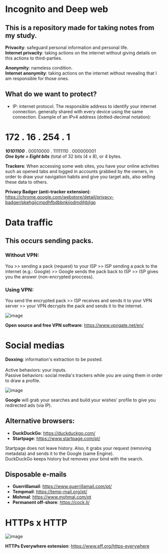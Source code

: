 # Incognito and Deep web
## This is a repository made for taking notes from my study.

**Privacity**: safeguard personal information and personal life.<br>
**Internet privacity**: taking actions on the internet without giving details on this actions to third-parties.

**Anonymity**: nameless condition.<br>
**Internet anonymity**: taking actions on the internet without revealing that I am responsible for those ones.

## What do we want to protect?

- IP: internet protocol. The responsible address to identify your internet connection. generally shared with every device using the same connection. Example of an IPv4 address (dotted-decimal notation):<br>
# 172   .   16   .   254   .   1
***10101100*** . 00010000 . 11111110 . 000000001 <br>
***One byte = Eight bits*** (total of 32 bits (4 x 8), or 4 bytes.

**Trackers**: When accessing some web sites, you have your online activities such as opened tabs and logged in accounts grabbed by the owners, in order to draw your navigation habits and give you target ads, also selling these data to others.

**Privacy Badger (anti-tracker extension)**: https://chrome.google.com/webstore/detail/privacy-badger/pkehgijcmpdhfbdbbnkijodmdjhbjlgp

# Data traffic
## This occurs sending packs.

### Without VPN: <br>
You >> sending a pack (request) to your ISP >> ISP sending a pack to the internet (e.g.: Google) >> Google sends the pack back to ISP >> ISP gives you the answer (non-encrypted proccess).

### Using VPN: <br>
You send the encrypted pack >> ISP receives and sends it to your VPN server >> your VPN decrypts the pack and sends it to the internet.

![image](https://user-images.githubusercontent.com/122245816/211238980-fa2fe9c6-6e2d-4a86-ab57-dbdbf6a21dce.png)

**Open source and free VPN software**: https://www.vpngate.net/en/

# Social medias
**Doxxing**: information's extraction to be posted. <br><br>
Active behaviors: your inputs.
<br> Passive behaviors: social media's trackers while you are using them in order to draw a profile.


![image](https://user-images.githubusercontent.com/122245816/211650783-801c4beb-f37f-4783-9923-0d045578a035.png)

**Google** will grab your searches and build your wishes' profile to give you redirected ads (via IP).

## Alternative browsers:<br>
- **DuckDuckGo**: https://duckduckgo.com/
- **Startpage**: https://www.startpage.com/pt/

Startpage does not leave history. Also, it grabs your request (removing metadata) and sends it to the Google (same Engine).<br>
DuckDuckGo keeps history but removes your bind with the search.

## Disposable e-mails
- **Guerrillamail**: https://www.guerrillamail.com/pt/
- **Tempmail**: https://temp-mail.org/pt/
- **Mohmal**: https://www.mohmal.com/pt
- **Permanent off-shore**: https://cock.li/

# HTTPs x HTTP

![image](https://user-images.githubusercontent.com/122245816/211656756-0edd3fab-e8cf-4b2e-9a38-d09bded4cc22.png)

**HTTPs Everywhere extension**: https://www.eff.org/https-everywhere


